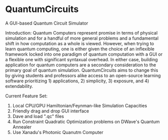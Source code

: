 # QuantumCircuits
A GUI-based Quantum Circuit Simulator

Introduction: 
   Quantum Computers represent promise in terms of physical simulation and for a handful of more general problems and a fundamental shift in how computation as a whole is viewed. However, when trying to learn quantum computing, one is either given the choice of an inflexible framework locked into one paradigm of quantum computation with a GUI or a flexible one with significant syntaxual overhead. In either case, building application for quantum computers are a secondary consideration to the primary goal of quantum simulation. QuantumCircuits aims to change this by giving students and professors alike access to an open-source learning software prioritizing 1) applications, 2) simplicity, 3) exposure, and 4) extendability.
   
Current Feature Set:
  1) Local CPU/GPU Hamiltonian/Feynman-like Simulation Capacities
  2) Friendly drag and drop GUI interface
  3) Dave and load ".qc" files
  4) Run Constraint Quadratic Optimization problems on DWave's Quantum Annealer
  5) Use Xanadu's Photonic Quanutm Computer
